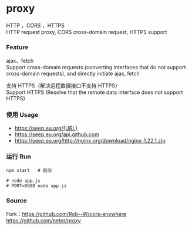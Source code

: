 # proxy
HTTP ，CORS ，HTTPS   
HTTP request proxy, CORS cross-domain request, HTTPS support

###  Feature
 ajax、fetch  
Support cross-domain requests (converting interfaces that do not support cross-domain requests), and directly initiate ajax, fetch

支持 HTTPS（解决远程数据接口不支持 HTTPS）  
Support HTTPS (Resolve that the remote data interface does not support HTTPS)

### 使用 Usage
- https://seep.eu.org/{URL}
- https://seep.eu.org/api.github.com
- https://seep.eu.org/http://nginx.org/download/nginx-1.22.1.zip

### 运行 Run
```
npm start   # 启动

# node app.js
# PORT=8888 node app.js
```

### Source
Fork：<https://github.com/Rob--W/cors-anywhere>  
<https://github.com/netnr/proxy>
